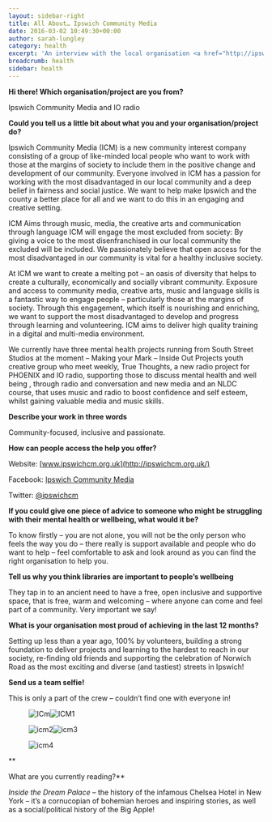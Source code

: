 ```yaml
---
layout: sidebar-right
title: All About… Ipswich Community Media
date: 2016-03-02 10:49:30+00:00
author: sarah-lungley
category: health
excerpt: 'An interview with the local organisation <a href="http://ipswichcm.org.uk/">Ipswich Community Media</a>.'
breadcrumb: health
sidebar: health
---
```

**Hi there! Which organisation/project are you from?**

Ipswich Community Media and IO radio

**Could you tell us a little bit about what you and your organisation/project do?**

Ipswich Community Media (ICM) is a new community interest company consisting of a group of like-minded local people who want to work with those at the margins of society to include them in the positive change and development of our community. Everyone involved in ICM has a passion for working with the most disadvantaged in our local community and a deep belief in fairness and social justice. We want to help make Ipswich and the county a better place for all and we want to do this in an engaging and creative setting.

ICM Aims through music, media, the creative arts and communication through language ICM will engage the most excluded from society: By giving a voice to the most disenfranchised in our local community the excluded will be included. We passionately believe that open access for the most disadvantaged in our community is vital for a healthy inclusive society.

At ICM we want to create a melting pot – an oasis of diversity that helps to create a culturally, economically and socially vibrant community. Exposure and access to community media, creative arts, music and language skills is a fantastic way to engage people – particularly those at the margins of society. Through this engagement, which itself is nourishing and enriching, we want to support the most disadvantaged to develop and progress through learning and volunteering. ICM aims to deliver high quality training in a digital and multi-media environment.

We currently have three mental health projects running from South Street Studios at the moment – Making your Mark – Inside Out Projects youth creative group who meet weekly, True Thoughts, a new radio project for PHOENIX and IO radio, supporting those to discuss mental health and well being , through radio and conversation and new media and an NLDC course, that uses music and radio to boost confidence and self esteem, whilst gaining valuable media and music skills.

**Describe your work in three words**

Community-focused, inclusive and passionate.

**How can people access the help you offer?**

Website: [www.ipswichcm.org.uk](http://ipswichcm.org.uk/)

Facebook: [Ipswich Community Media](https://www.facebook.com/ipswichcm/?fref=ts)

Twitter: [@ipswichcm](https://twitter.com/ipswichcm)

**If you could give one piece of advice to someone who might be struggling with their mental health or wellbeing, what would it be?**

To know firstly – you are not alone, you will not be the only person who feels the way you do &#8211; there really is support available and people who do want to help – feel comfortable to ask and look around as you can find the right organisation to help you.

**Tell us why you think libraries are important to people’s wellbeing**

They tap in to an ancient need to have a free, open inclusive and supportive space, that is free, warm and welcoming – where anyone can come and feel part of a community. Very important we say!

**What is your organisation most proud of achieving in the last 12 months?**

Setting up less than a year ago, 100% by volunteers, building a strong foundation to deliver projects and learning to the hardest to reach in our society, re-finding old friends and supporting the celebration of Norwich Road as the most exciting and diverse (and tastiest) streets in Ipswich!

**Send us a team selfie!**

This is only a part of the crew – couldn’t find one with everyone in!<figure>

 <img class="alignnone" src="http://suffolklibraries.co.uk/wp-content/uploads/2016/03/ICm-113x150.jpg" alt="ICm" /><img class="alignnone" src="http://suffolklibraries.co.uk/wp-content/uploads/2016/03/ICM1-113x150.jpg" alt="ICM1" /></figure> <figure> <img class="alignnone" src="http://suffolklibraries.co.uk/wp-content/uploads/2016/03/icm2-225x150.jpg" alt="icm2" /><img class="alignnone" src="http://suffolklibraries.co.uk/wp-content/uploads/2016/03/icm3-200x150.jpg" alt="icm3" /></figure> <figure><img class="alignnone" src="http://suffolklibraries.co.uk/wp-content/uploads/2016/03/icm4-225x150.jpg" alt="icm4" /></figure>

**

What are you currently reading?**

<cite>Inside the Dream Palace</cite> – the history of the infamous Chelsea Hotel in New York – it’s a cornucopian of bohemian heroes and inspiring stories, as well as a social/political history of the Big Apple!
